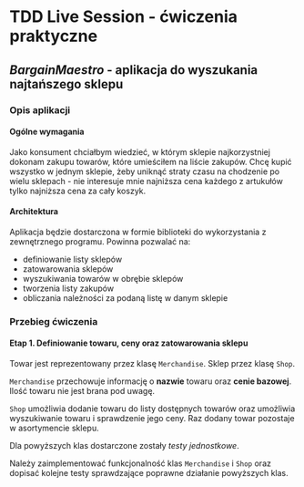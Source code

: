 # TDD Live Session - ćwiczenia praktyczne

## *BargainMaestro* - aplikacja do wyszukania najtańszego sklepu 

### Opis aplikacji

#### Ogólne wymagania

Jako konsument chciałbym wiedzieć, w którym sklepie najkorzystniej dokonam zakupu towarów, które umieściłem
na liście zakupów. Chcę kupić wszystko w jednym sklepie, żeby uniknąć straty czasu na chodzenie po wielu 
sklepach - nie interesuje mnie najniższa cena każdego z artukułów tylko najniższa cena za cały koszyk.

#### Architektura

Aplikacja będzie dostarczona w formie biblioteki do wykorzystania z zewnętrznego programu. Powinna 
pozwalać na:
* definiowanie listy sklepów
* zatowarowania sklepów
* wyszukiwania towarów w obrębie sklepów
* tworzenia listy zakupów
* obliczania należności za podaną listę w danym sklepie

### Przebieg ćwiczenia

#### Etap 1. Definiowanie towaru, ceny oraz zatowarowania sklepu

Towar jest reprezentowany przez klasę `Merchandise`. Sklep przez klasę `Shop`.

`Merchandise` przechowuje informację o **nazwie** towaru oraz **cenie bazowej**. Ilość towaru nie jest 
brana pod uwagę.

`Shop` umożliwia dodanie towaru do listy dostępnych towarów oraz umożliwia wyszukiwanie towaru i 
sprawdzenie jego ceny. Raz dodany towar pozostaje w asortymencie sklepu.

Dla powyższych klas dostarczone zostały *testy jednostkowe*. 

Należy zaimplementować funkcjonalność klas `Merchandise` i `Shop` oraz dopisać kolejne testy 
sprawdzające poprawne działanie powyższych klas. 